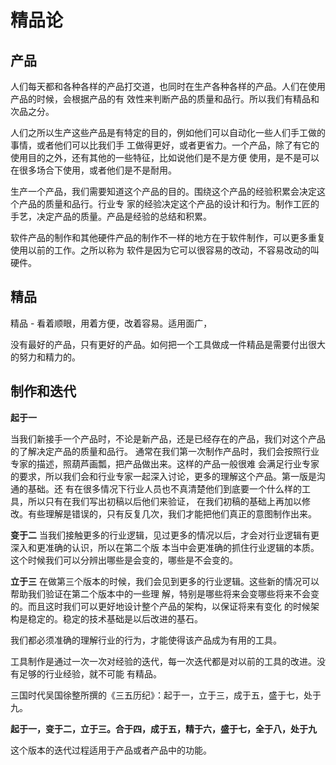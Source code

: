 # 精品论

## 产品
人们每天都和各种各样的产品打交道，也同时在生产各种各样的产品。人们在使用产品的时候，会根据产品的有
效性来判断产品的质量和品行。所以我们有精品和次品之分。

人们之所以生产这些产品是有特定的目的，例如他们可以自动化一些人们手工做的事情，或者他们可以比我们手
工做得更好，或者更省力。一个产品，除了有它的使用目的之外，还有其他的一些特征，比如说他们是不是方便
使用，是不是可以在很多场合下使用，或者他们是不是耐用。

生产一个产品，我们需要知道这个产品的目的。围绕这个产品的经验积累会决定这个产品的质量和品行。行业专
家的经验决定这个产品的设计和行为。制作工匠的手艺，决定产品的质量。产品是经验的总结和积累。

软件产品的制作和其他硬件产品的制作不一样的地方在于软件制作，可以更多重复使用以前的工作。之所以称为
软件是因为它可以很容易的改动，不容易改动的叫硬件。

## 精品
精品 - 看着顺眼，用着方便，改着容易。适用面广，

没有最好的产品，只有更好的产品。如何把一个工具做成一件精品是需要付出很大的努力和精力的。

## 制作和迭代

**起于一**

当我们新接手一个产品时，不论是新产品，还是已经存在的产品，我们对这个产品的了解决定产品的质量和品行。
通常在我们第一次制作产品时，我们会按照行业专家的描述，照葫芦画瓢，把产品做出来。这样的产品一般很难
会满足行业专家的要求，所以我们会和行业专家一起深入讨论，更多的理解这个产品。第一版是沟通的基础。还
有在很多情况下行业人员也不真清楚他们到底要一个什么样的工具，所以只有在我们写出初稿以后他们来验证，
在我们初稿的基础上再加以修改。有些理解是错误的，只有反复几次，我们才能把他们真正的意图制作出来。

**变于二**
当我们接触更多的行业逻辑，见过更多的情况以后，才会对行业逻辑有更深入和更准确的认识，所以在第二个版
本当中会更准确的抓住行业逻辑的本质。这个时候我们可以分辨出哪些是会变的，哪些是不会变的。

**立于三**
在做第三个版本的时候，我们会见到更多的行业逻辑。这些新的情况可以帮助我们验证在第二个版本中的一些理
解，特别是哪些将来会变哪些将来不会变的。而且这时我们可以更好地设计整个产品的架构，以保证将来有变化
的时候架构是稳定的。稳定的技术基础是以后改进的基石。

我们都必须准确的理解行业的行为，才能使得该产品成为有用的工具。

工具制作是通过一次一次对经验的迭代，每一次迭代都是对以前的工具的改进。没有足够的行业经验，就不可能
有精品。

三国时代吴国徐整所撰的《三五历纪》：起于一，立于三，成于五，盛于七，处于九。

**起于一，变于二，立于三。合于四，成于五，精于六，盛于七，全于八，处于九**

这个版本的迭代过程适用于产品或者产品中的功能。
